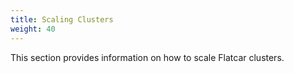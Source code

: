 ```yaml
---
title: Scaling Clusters
weight: 40
---
```


This section provides information on how to scale Flatcar clusters.
